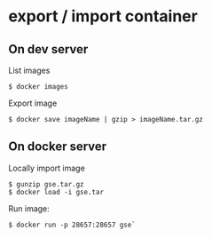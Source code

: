 # export / import container

## On dev server

List images
```
$ docker images
```

Export image
```
$ docker save imageName | gzip > imageName.tar.gz
```


## On docker server
Locally import image
```
$ gunzip gse.tar.gz
$ docker load -i gse.tar
```

Run image:
```
$ docker run -p 28657:28657 gse`
```